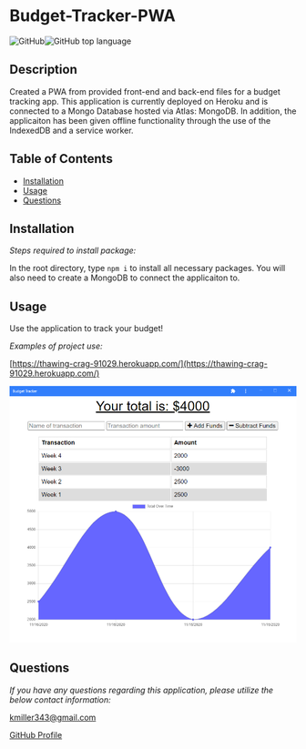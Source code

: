   # Budget-Tracker-PWA

  ![GitHub](https://img.shields.io/github/license/k1te-m/Budget-Tracker)![GitHub top language](https://img.shields.io/github/languages/top/k1te-m/Budget-Tracker)

  ## Description
  Created a PWA from provided front-end and back-end files for a budget tracking app. This application is currently deployed on Heroku and is connected to a Mongo Database hosted via Atlas: MongoDB. In addition, the applicaiton has been given offline functionality through the use of the IndexedDB and a service worker. 

  ## Table of Contents
  * [Installation](#installation)
  * [Usage](#usage)
  * [Questions](#questions)

  ## Installation 
    
  *Steps required to install package:* 
    
  In the root directory, type `npm i` to install all necessary packages. You will also need to create a MongoDB to connect the applicaiton to. 

  ## Usage
  
  Use the application to track your budget!

  *Examples of project use:*

  [https://thawing-crag-91029.herokuapp.com/](https://thawing-crag-91029.herokuapp.com/)
  
  ![Demo](./public/images/demo.PNG)

  ## Questions

  *If you have any questions regarding this application, please utilize the below contact information:*

  [kmiller343@gmail.com](mailto:kmiller343@gmail.com)
  
  [GitHub Profile](https://www.github.com/k1te-m)
  
